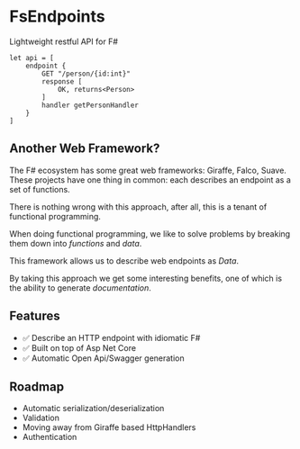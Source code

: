 # FsEndpoints
Lightweight restful API for F#

```f#
let api = [
    endpoint {
        GET "/person/{id:int}"
        response [
            OK, returns<Person>
        ]
        handler getPersonHandler
    }
]
```

## Another Web Framework?
The F# ecosystem has some great web frameworks: Giraffe, Falco, Suave. These projects have one thing in common: each describes an endpoint as a set of functions.   

There is nothing wrong with this approach, after all, this is a tenant of functional programming.

When doing functional programming, we like to solve problems by breaking them down into *functions* and *data*.

This framework allows us to describe web endpoints as *Data*.

By taking this approach we get some interesting benefits, one of which is the ability to generate *documentation*.

## Features
- ✅ Describe an HTTP endpoint with idiomatic F#
- ✅ Built on top of Asp Net Core
- ✅ Automatic Open Api/Swagger generation

## Roadmap
- Automatic serialization/deserialization
- Validation
- Moving away from Giraffe based HttpHandlers
- Authentication
